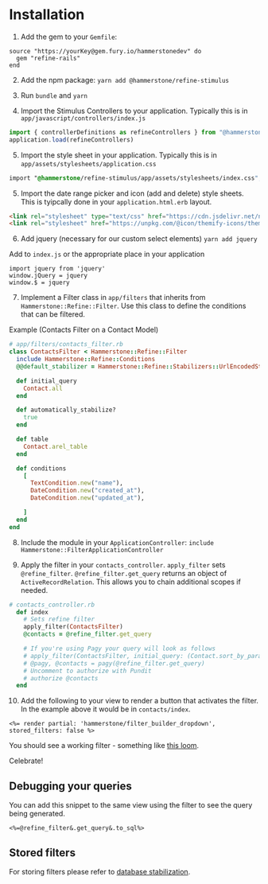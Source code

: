 # Installation

1. Add the gem to your `Gemfile`:

```
source "https://yourKey@gem.fury.io/hammerstonedev" do
  gem "refine-rails"
end
```

2. Add the npm package: `yarn add @hammerstone/refine-stimulus`

3. Run `bundle` and `yarn`

4. Import the Stimulus Controllers to your application.
Typically this is in `app/javascript/controllers/index.js`

```javascript
import { controllerDefinitions as refineControllers } from "@hammerstone/refine-stimulus"
application.load(refineControllers)
```

5. Import the style sheet in your application. Typically this is in `app/assets/stylesheets/application.css`

```css
import "@hammerstone/refine-stimulus/app/assets/stylesheets/index.css";
```

5. Import the date range picker and icon (add and delete) style sheets. This is tyipcally done in your `application.html.erb` layout.

```html
<link rel="stylesheet" type="text/css" href="https://cdn.jsdelivr.net/npm/daterangepicker/daterangepicker.css" />
<link rel="stylesheet" href="https://unpkg.com/@icon/themify-icons/themify-icons.css">
```

6. Add jquery (necessary for our custom select elements)
`yarn add jquery`

Add to `index.js` or the appropriate place in your application

```
import jquery from 'jquery'
window.jQuery = jquery
window.$ = jquery
```

7. Implement a Filter class in `app/filters` that inherits from `Hammerstone::Refine::Filter`. Use this class to define the conditions that can be filtered.

Example (Contacts Filter on a Contact Model)

```ruby 
# app/filters/contacts_filter.rb
class ContactsFilter < Hammerstone::Refine::Filter
  include Hammerstone::Refine::Conditions
  @@default_stabilizer = Hammerstone::Refine::Stabilizers::UrlEncodedStabilizer

  def initial_query
    Contact.all
  end

  def automatically_stabilize?
    true
  end

  def table
    Contact.arel_table
  end

  def conditions
    [
      TextCondition.new("name"),
      DateCondition.new("created_at"),
      DateCondition.new("updated_at"),

    ]
  end
end
```

8. Include the module in your `ApplicationController`: `include Hammerstone::FilterApplicationController`

9. Apply the filter in your `contacts_controller`. `apply_filter` sets `@refine_filter`. `@refine_filter.get_query` returns an object of `ActiveRecordRelation`. This allows you to chain additional scopes if needed.

```ruby
# contacts_controller.rb
  def index
    # Sets refine filter
    apply_filter(ContactsFilter)
    @contacts = @refine_filter.get_query

    # If you're using Pagy your query will look as follows
    # apply_filter(ContactsFilter, initial_query: (Contact.sort_by_params(params[:sort], sort_direction)))
    # @pagy, @contacts = pagy(@refine_filter.get_query)
    # Uncomment to authorize with Pundit
    # authorize @contacts
  end
```

10. Add the following to your view to render a button that activates the filter. In the example above it would be in `contacts/index`.

`<%= render partial: 'hammerstone/filter_builder_dropdown', stored_filters: false %>`

 You should see a working filter - something like [this loom](https://www.loom.com/share/ca1cc42740274ceabe0b7cc908fe1aba).

Celebrate!

## Debugging your queries

You can add this snippet to the same view using the filter to see the query being generated.

`<%=@refine_filter&.get_query&.to_sql%>`

## Stored filters

For storing filters please refer to [database stabilization](/docs/stabilizers/database.md).
